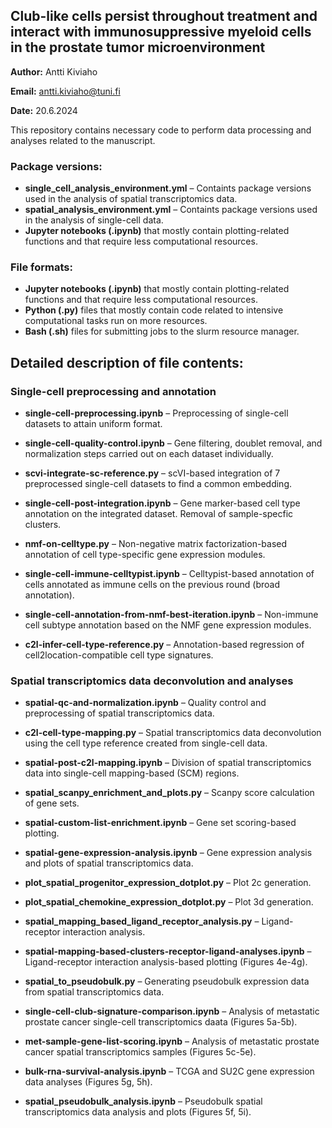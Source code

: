 ## Club-like cells persist throughout treatment and interact with immunosuppressive myeloid cells in the prostate tumor microenvironment


**Author:** Antti Kiviaho

**Email:** antti.kiviaho@tuni.fi

**Date:** 20.6.2024

This repository contains necessary code to perform data processing and analyses related to the manuscript.

### Package versions:
- **single_cell_analysis_environment.yml** – Containts package versions used in the analysis of spatial transcriptomics data.
- **spatial_analysis_environment.yml** – Containts package versions used in the analysis of single-cell data.
- **Jupyter notebooks (.ipynb)** that mostly contain plotting-related functions and that require less computational resources.

### File formats:
- **Jupyter notebooks (.ipynb)** that mostly contain plotting-related functions and that require less computational resources.
- **Python (.py)** files that mostly contain code related to intensive computational tasks run on more resources.
- **Bash (.sh)** files for submitting jobs to the slurm resource manager.

## Detailed description of file contents: 

### Single-cell preprocessing and annotation 
- **single-cell-preprocessing.ipynb** – Preprocessing of single-cell datasets to attain uniform format.

- **single-cell-quality-control.ipynb** – Gene filtering, doublet removal, and normalization steps carried out on each dataset individually.

- **scvi-integrate-sc-reference.py** – scVI-based integration of 7 preprocessed single-cell datasets to find a common embedding.

- **single-cell-post-integration.ipynb** – Gene marker-based cell type annotation on the integrated dataset. Removal of sample-specfic clusters.

- **nmf-on-celltype.py** – Non-negative matrix factorization-based annotation of cell type-specific gene expression modules.

- **single-cell-immune-celltypist.ipynb** – Celltypist-based annotation of cells annotated as immune cells on the previous round (broad annotation).

- **single-cell-annotation-from-nmf-best-iteration.ipynb** – Non-immune cell subtype annotation based on the NMF gene expression modules.

- **c2l-infer-cell-type-reference.py** – Annotation-based regression of cell2location-compatible cell type signatures.

### Spatial transcriptomics data deconvolution and analyses
- **spatial-qc-and-normalization.ipynb** – Quality control and preprocessing of spatial transcriptomics data.

- **c2l-cell-type-mapping.py** – Spatial transcriptomics data deconvolution using the cell type reference created from single-cell data.

- **spatial-post-c2l-mapping.ipynb** – Division of spatial transcriptomics data into single-cell mapping-based (SCM) regions.

- **spatial_scanpy_enrichment_and_plots.py** – Scanpy score calculation of gene sets.

- **spatial-custom-list-enrichment.ipynb** – Gene set scoring-based plotting.

- **spatial-gene-expression-analysis.ipynb** – Gene expression analysis and plots of spatial transcriptomics data.

- **plot_spatial_progenitor_expression_dotplot.py** – Plot 2c generation.

- **plot_spatial_chemokine_expression_dotplot.py** – Plot 3d generation.

- **spatial_mapping_based_ligand_receptor_analysis.py** – Ligand-receptor interaction analysis.

- **spatial-mapping-based-clusters-receptor-ligand-analyses.ipynb** – Ligand-receptor interaction analysis-based plotting (Figures 4e-4g).

- **spatial_to_pseudobulk.py** – Generating pseudobulk expression data from spatial transcriptomics data.

- **single-cell-club-signature-comparison.ipynb** – Analysis of metastatic prostate cancer single-cell transcriptomics daata (Figures 5a-5b).

- **met-sample-gene-list-scoring.ipynb** – Analysis of metastatic prostate cancer spatial transcriptomics samples (Figures 5c-5e).

- **bulk-rna-survival-analysis.ipynb** – TCGA and SU2C gene expression data analyses (Figures 5g, 5h).

- **spatial_pseudobulk_analysis.ipynb** – Pseudobulk spatial transcriptomics data analysis and plots (Figures 5f, 5i).